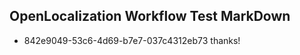 ## OpenLocalization Workflow Test MarkDown
* 842e9049-53c6-4d69-b7e7-037c4312eb73 thanks!

<!--HONumber=Aug16_HO1-->


